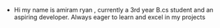 - Hi my name is amiram ryan , currently a 3rd year B.cs student and an aspiring developer.
Always eager to learn and excel in my projects
